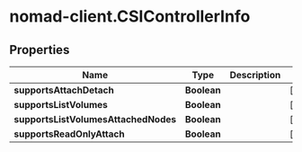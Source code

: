 # nomad-client.CSIControllerInfo

## Properties

Name | Type | Description | Notes
------------ | ------------- | ------------- | -------------
**supportsAttachDetach** | **Boolean** |  | [optional] 
**supportsListVolumes** | **Boolean** |  | [optional] 
**supportsListVolumesAttachedNodes** | **Boolean** |  | [optional] 
**supportsReadOnlyAttach** | **Boolean** |  | [optional] 


